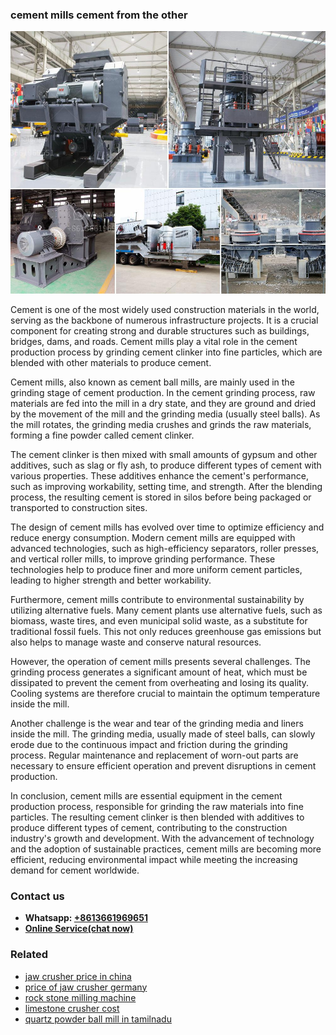 <h3>cement mills cement from the other</h3><img src='1708309262.jpg' alt=''><p>Cement is one of the most widely used construction materials in the world, serving as the backbone of numerous infrastructure projects. It is a crucial component for creating strong and durable structures such as buildings, bridges, dams, and roads. Cement mills play a vital role in the cement production process by grinding cement clinker into fine particles, which are blended with other materials to produce cement.</p><p>Cement mills, also known as cement ball mills, are mainly used in the grinding stage of cement production. In the cement grinding process, raw materials are fed into the mill in a dry state, and they are ground and dried by the movement of the mill and the grinding media (usually steel balls). As the mill rotates, the grinding media crushes and grinds the raw materials, forming a fine powder called cement clinker.</p><p>The cement clinker is then mixed with small amounts of gypsum and other additives, such as slag or fly ash, to produce different types of cement with various properties. These additives enhance the cement's performance, such as improving workability, setting time, and strength. After the blending process, the resulting cement is stored in silos before being packaged or transported to construction sites.</p><p>The design of cement mills has evolved over time to optimize efficiency and reduce energy consumption. Modern cement mills are equipped with advanced technologies, such as high-efficiency separators, roller presses, and vertical roller mills, to improve grinding performance. These technologies help to produce finer and more uniform cement particles, leading to higher strength and better workability.</p><p>Furthermore, cement mills contribute to environmental sustainability by utilizing alternative fuels. Many cement plants use alternative fuels, such as biomass, waste tires, and even municipal solid waste, as a substitute for traditional fossil fuels. This not only reduces greenhouse gas emissions but also helps to manage waste and conserve natural resources.</p><p>However, the operation of cement mills presents several challenges. The grinding process generates a significant amount of heat, which must be dissipated to prevent the cement from overheating and losing its quality. Cooling systems are therefore crucial to maintain the optimum temperature inside the mill.</p><p>Another challenge is the wear and tear of the grinding media and liners inside the mill. The grinding media, usually made of steel balls, can slowly erode due to the continuous impact and friction during the grinding process. Regular maintenance and replacement of worn-out parts are necessary to ensure efficient operation and prevent disruptions in cement production.</p><p>In conclusion, cement mills are essential equipment in the cement production process, responsible for grinding the raw materials into fine particles. The resulting cement clinker is then blended with additives to produce different types of cement, contributing to the construction industry's growth and development. With the advancement of technology and the adoption of sustainable practices, cement mills are becoming more efficient, reducing environmental impact while meeting the increasing demand for cement worldwide.</p><h3>Contact us</h3><ul><li><strong>Whatsapp:&nbsp;<a href="https://wa.me/8613661969651">+8613661969651</a></strong></li><li><a href="https://swt.shibang-china.com/?git&amp;zhl&amp;cement mills cement from the other"><strong>Online Service(chat now)</strong></a></li></ul><h3>Related</h3><ul><li><a href='jaw crusher price in china.md'>jaw crusher price in china</a></li><li><a href='price of jaw crusher germany.md'>price of jaw crusher germany</a></li><li><a href='rock stone milling machine.md'>rock stone milling machine</a></li><li><a href='limestone crusher cost.md'>limestone crusher cost</a></li><li><a href='quartz powder ball mill in tamilnadu.md'>quartz powder ball mill in tamilnadu</a></li></ul>